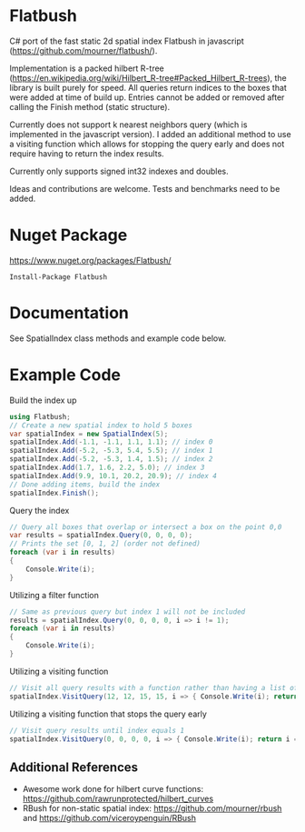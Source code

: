# Flatbush
C# port of the fast static 2d spatial index Flatbush in javascript (https://github.com/mourner/flatbush/).

Implementation is a packed hilbert R-tree (https://en.wikipedia.org/wiki/Hilbert_R-tree#Packed_Hilbert_R-trees), the library is built purely for speed. All queries return indices to the boxes that were added at time of build up. Entries cannot be added or removed after calling the Finish method (static structure).

Currently does not support k nearest neighbors query (which is implemented in the javascript version). I added an additional method to use a visiting function which allows for stopping the query early and does not require having to return the index results.

Currently only supports signed int32 indexes and doubles.

Ideas and contributions are welcome. Tests and benchmarks need to be added.

# Nuget Package
https://www.nuget.org/packages/Flatbush/
```
Install-Package Flatbush
```

# Documentation
See SpatialIndex class methods and example code below.

# Example Code
Build the index up
```csharp
using Flatbush;
// Create a new spatial index to hold 5 boxes
var spatialIndex = new SpatialIndex(5);
spatialIndex.Add(-1.1, -1.1, 1.1, 1.1); // index 0
spatialIndex.Add(-5.2, -5.3, 5.4, 5.5); // index 1
spatialIndex.Add(-5.2, -5.3, 1.4, 1.5); // index 2
spatialIndex.Add(1.7, 1.6, 2.2, 5.0); // index 3
spatialIndex.Add(9.9, 10.1, 20.2, 20.9); // index 4
// Done adding items, build the index
spatialIndex.Finish();
```
Query the index
```csharp
// Query all boxes that overlap or intersect a box on the point 0,0
var results = spatialIndex.Query(0, 0, 0, 0);
// Prints the set [0, 1, 2] (order not defined)
foreach (var i in results)
{
    Console.Write(i);
}
```
Utilizing a filter function
```csharp
// Same as previous query but index 1 will not be included
results = spatialIndex.Query(0, 0, 0, 0, i => i != 1);
foreach (var i in results)
{
    Console.Write(i);
}
```
Utilizing a visiting function
```csharp
// Visit all query results with a function rather than having a list of indices returned
spatialIndex.VisitQuery(12, 12, 15, 15, i => { Console.Write(i); return true; });
```
Utilizing a visiting function that stops the query early
```csharp
// Visit query results until index equals 1
spatialIndex.VisitQuery(0, 0, 0, 0, i => { Console.Write(i); return i == 1; });
```
## Additional References
- Awesome work done for hilbert curve functions: https://github.com/rawrunprotected/hilbert_curves
- RBush for non-static spatial index: https://github.com/mourner/rbush and https://github.com/viceroypenguin/RBush
